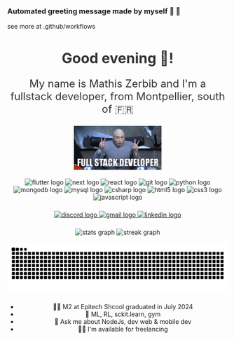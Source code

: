 ### Automated greeting message made by myself :green_heart: 🤖
see more at .github/workflows




<div align="center" style="margin: 20px 0;">
 <h2 style="font-size: 2rem; color: #333; margin-bottom: 10px;">Good evening 🌇!</h2>
 <p style="font-size: 1.5rem; color: #333;">My name is Mathis Zerbib and I'm a fullstack developer, from Montpellier, south of 🇫🇷</p>
</div>




###



<div align="center">
 <img height="100" src="https://raw.githubusercontent.com/MathisZerbib/MathisZerbib/main/fullstackdeveloper.gif" />
</div>


<br clear="both">



<div align="center">
     <img class="icon" src="https://cdn.jsdelivr.net/gh/devicons/devicon/icons/flutter/flutter-original.svg" height="30" alt="flutter logo"/>
       <img class="icon" src="https://cdn.jsdelivr.net/gh/devicons/devicon/icons/nextjs/nextjs-original.svg" height="30" alt="next logo"/>
                <img class="icon" src="https://cdn.jsdelivr.net/gh/devicons/devicon/icons/react/react-original.svg" height="30" alt="react logo" />
                <img class="icon" src="https://cdn.jsdelivr.net/gh/devicons/devicon/icons/git/git-original.svg" height="30" alt="git logo" />
                <img class="icon" src="https://cdn.jsdelivr.net/gh/devicons/devicon/icons/python/python-original.svg" height="30" alt="python logo" />
                 <img class="icon" src="https://cdn.jsdelivr.net/gh/devicons/devicon/icons/mongodb/mongodb-original.svg" height="30" alt="mongodb logo"/>
                 <img class="icon" src="https://cdn.jsdelivr.net/gh/devicons/devicon/icons/mysql/mysql-original.svg" height="30" alt="mysql logo"/>
                <img class="icon" src="https://cdn.jsdelivr.net/gh/devicons/devicon/icons/csharp/csharp-original.svg" height="30" alt="csharp logo" />
                <img class="icon" src="https://cdn.jsdelivr.net/gh/devicons/devicon/icons/html5/html5-original.svg" height="30" alt="html5 logo" />
                <img class="icon" src="https://cdn.jsdelivr.net/gh/devicons/devicon/icons/css3/css3-original.svg" height="30" alt="css3 logo" />
                <img class="icon" src="https://cdn.jsdelivr.net/gh/devicons/devicon/icons/javascript/javascript-original.svg" height="30" alt="javascript logo"/>
                

</div>



###

<div align="center">
  <a href="https://discord.com/users/564153086201823232" target="_blank">
    <img src="https://img.shields.io/static/v1?message=Discord&logo=discord&label=&color=7289DA&logoColor=white&labelColor=&style=for-the-badge" height="35" alt="discord logo" />
  </a>
  <a href="mathis.zerbib@gmail.com" target="_blank">
    <img src="https://img.shields.io/static/v1?message=Gmail&logo=gmail&label=&color=D14836&logoColor=white&labelColor=&style=for-the-badge" height="35" alt="gmail logo" />
  </a>
  <a href="https://www.linkedin.com/in/mathis-zerbib-55b4a8163/" target="_blank">
    <img src="https://img.shields.io/static/v1?message=LinkedIn&logo=linkedin&label=&color=0077B5&logoColor=white&labelColor=&style=for-the-badge" height="35" alt="linkedin logo" />
  </a>
</div>

###

<div align="center">
<img src="https://github-readme-stats.vercel.app/api?username=MathisZerbib&show_icons=true&include_all_commits=true&count_private=true&disable_animations=false&theme=dracula&locale=en&hide_border=false" height="150" alt="stats graph" />
  
 <img src="https://streak-stats.demolab.com?user=MathisZerbib&locale=en&mode=daily&theme=dracula&hide_border=false&border_radius=5" height="150" alt="streak graph" />
</div>

<br clear="both">
<div align="center">
<img src="https://raw.githubusercontent.com/MathisZerbib/MathisZerbib/output/snake.svg" alt="Snake animation"/>

###
- 👨‍🎓 M2 at Epitech Shcool graduated in July 2024
- 🌱 ML, RL, sckit.learn, gym
- 💬 Ask me about NodeJs, dev web & mobile dev
- 👷‍♂️ I'm available for freelancing
</div>
